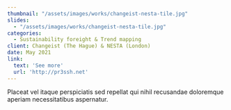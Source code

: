 ```yaml
---
thumbnail: "/assets/images/works/changeist-nesta-tile.jpg"
slides:
  - "/assets/images/works/changeist-nesta-tile.jpg"
categories:
  - Sustainability foreight & Trend mapping
client: Changeist (The Hague) & NESTA (London)
date: May 2021
link:
  text: 'See more'
  url: 'http://pr3ssh.net'
---
```


Placeat vel itaque perspiciatis sed repellat qui nihil recusandae doloremque aperiam necessitatibus aspernatur.
